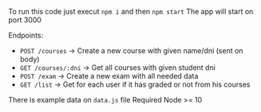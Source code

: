 To run this code just execut `npm i` and then `npm start`
The app will start on port 3000

Endpoints: 
- `POST /courses` -> Create a new course with given name/dni (sent on body)
- `GET /courses/:dni` -> Get all courses with given student dni
- `POST /exam` -> Create a new exam with all needed data
- `GET /list` -> Get for each user if it has graded or not from his courses

There is example data on `data.js` file
Required Node >= 10